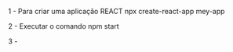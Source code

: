 1 - Para criar uma aplicação REACT
npx create-react-app mey-app

2 - Executar o comando 
npm start

3 - 